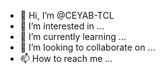 - 👋 Hi, I’m @CEYAB-TCL
- 👀 I’m interested in ...
- 🌱 I’m currently learning ...
- 💞️ I’m looking to collaborate on ...
- 📫 How to reach me ...

<!---
CEYAB-TCL/CEYAB-TCL is a ✨ special ✨ repository because its `README.md` (this file) appears on your GitHub profile.
You can click the Preview link to take a look at your changes.
--->
